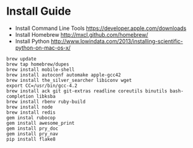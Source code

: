 # Install Guide

* Install Command Line Tools https://developer.apple.com/downloads
* Install Homebrew http://mxcl.github.com/homebrew/
* Install Python http://www.lowindata.com/2013/installing-scientific-python-on-mac-os-x/

```
brew update
brew tap homebrew/dupes
brew install mobile-shell
brew install autoconf automake apple-gcc42
brew install the_silver_searcher libiconv wget
export CC=/usr/bin/gcc-4.2
brew install ack git git-extras readline coreutils binutils bash-completion libksba
brew install rbenv ruby-build
brew install node
brew install redis
gem instal rubocop
gem install awesome_print
gem install pry_doc
gem install pry_nav
pip install flake8
```
